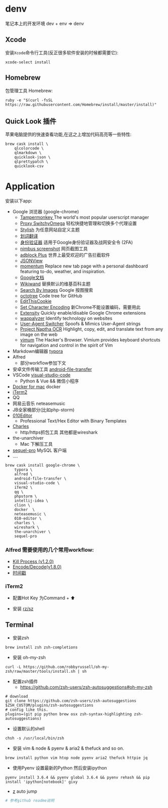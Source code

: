 # denv
笔记本上的开发环境 dev + env => denv 

## Xcode

安装`Xcode`命令行工具(反正很多软件安装的时候都需要它):
```
xcode-select install
```

## Homebrew

包管理工具 Homebrew:
```
ruby -e "$(curl -fsSL https://raw.githubusercontent.com/Homebrew/install/master/install)"
```

## Quick Look 插件

苹果电脑提供的快速查看功能,在这之上增加代码高亮等一些特性:

```
brew cask install \
    qlcolorcode \
    qlmarkdown \
    quicklook-json \
    qlprettypatch \
    quicklook-csv 
```

# Application

安装以下app:

+ Google 浏览器 (google-chrome)
  + [Tampermonkey ](https://chrome.google.com/webstore/detail/tampermonkey/dhdgffkkebhmkfjojejmpbldmpobfkfo) The world's most popular userscript manager
  + [Proxy SwitchyOmega](https://chrome.google.com/webstore/detail/proxy-switchyomega/padekgcemlokbadohgkifijomclgjgif) 轻松快捷地管理和切换多个代理设置
  + [Stylish](https://userstyles.org/) 为任意网站自定义主题
  + [划词翻译](https://github.com/lmk123/crx-selection-translate)
  + [身份验证器](https://chrome.google.com/webstore/detail/authenticator/bhghoamapcdpbohphigoooaddinpkbai) 适用于Google身份验证器及战网安全令 (2FA)
  + [nimbus screenshot](https://nimbus.everhelper.me/indexcn.php) 网页截图工具
  + [adblock Plus](https://chrome.google.com/webstore/detail/adblock-plus/cfhdojbkjhnklbpkdaibdccddilifddb) 世界上最受欢迎的广告拦截软件
  + [JSONView](https://chrome.google.com/webstore/detail/jsonview/chklaanhfefbnpoihckbnefhakgolnmc)
  + [momentum](https://chrome.google.com/webstore/detail/momentum/laookkfknpbbblfpciffpaejjkokdgca) Replace new tab page with a personal dashboard featuring to-do, weather, and inspiration.
  + [Google文档](https://chrome.google.com/webstore/detail/office-editing-for-docs-s/gbkeegbaiigmenfmjfclcdgdpimamgkj)
  + [Wikiwand](http://www.wikiwand.com/) 替换默认的维基百科主题
  + [Search By Images](https://chrome.google.com/webstore/detail/search-by-image-by-google/dajedkncpodkggklbegccjpmnglmnflm) Google 按图搜索
  + [octotree](https://github.com/buunguyen/octotree) Code tree for GitHub 
  + [EditThisCookie](http://www.editthiscookie.com/)
  + [Set Character Encoding](https://chrome.google.com/webstore/detail/set-character-encoding/bpojelgakakmcfmjfilgdlmhefphglae) 新Chrome不能设置编码，需要用此
  + [Extensity](https://chrome.google.com/webstore/detail/extensity/jjmflmamggggndanpgfnpelongoepncg) Quickly enable/disable Google Chrome extensions
  + [wappalyzer](https://www.wappalyzer.com/) Identify technology on websites
  + [User-Agent Switcher](https://chrome.google.com/webstore/detail/user-agent-switcher-for-c/djflhoibgkdhkhhcedjiklpkjnoahfmg?hl=zh-CN) Spoofs & Mimics User-Agent strings
  + [Project Naptha OCR](https://chrome.google.com/webstore/detail/project-naptha/molncoemjfmpgdkbdlbjmhlcgniigdnf) Highlight, copy, edit, and translate text from any image on the web
  + [vimum](https://chrome.google.com/webstore/detail/vimium/dbepggeogbaibhgnhhndojpepiihcmeb) The Hacker's Browser. Vimium provides keyboard shortcuts for navigation and control in the spirit of Vim
+ Markdown编辑器 [typora](https://typora.io/)
+ Alfred
  + 部分workflow参加下文
+ 安卓文件传输工具 [android-file-transfer](https://www.android.com/filetransfer/) 
+ VSCode [visual-studio-code](https://code.visualstudio.com/)
  + Python & Vue && 微信小程序
+ [Docker for mac](https://docs.docker.com/docker-for-mac/) docker
+ [iTerm2](https://www.iterm2.com/)
+ QQ
+ 网易云音乐 neteasemusic
+ JB全家桶部分(比如php-storm)
+ [010Editor](https://www.sweetscape.com/010editor/) 
  + Professional Text/Hex Editor with Binary Templates
+ [Charles](https://www.charlesproxy.com/)
  + http/https抓包工具 其他都是wireshark
+ the-unarchiver
  + Mac 下解压工具
+ [sequel-pro](https://www.sequelpro.com/) MySQL 客户端
+ ….

```
brew cask install google-chrome \
    typora \
    alfred \
    android-file-transfer \
    visual-studio-code \
    iTerm2 \
    qq \
    phpstorm \
    intellij-idea \
    clion \
    docker	\
    neteasemusic \
    010-editor \
    charles \
    wireshark \
    the-unarchiver \
    sequel-pro
```

### Alfred 需要使用的几个常用workflow:

+ [Kill Process (v1.2.0)][1]
+ [Encode/Decode(v1.8.0)](https://raw.github.com/willfarrell/alfred-encode-decode-workflow/master/encode-decode.alfredworkflow)
+ [时间戳](https://github.com/codezm/Alfred-codezm-workflows-timestamp-convert)

### iTerm2

+ 配置Hot Key 为Command + ⬆️
+ 安装 [rz/sz][2]

  [1]: https://github.com/zenorocha/alfred-workflows/raw/master/kill-process/kill-process.alfredworkflow
  [2]: https://github.com/mmastrac/iterm2-zmodem

## Terminal

+ 安装zsh
```
brew install zsh zsh-completions
```

+ 安装 oh-my-zsh
```
curl -L https://github.com/robbyrussell/oh-my-zsh/raw/master/tools/install.sh | sh
```

+ 配置zsh插件
  + https://github.com/zsh-users/zsh-autosuggestions#oh-my-zsh
```
# download
git clone https://github.com/zsh-users/zsh-autosuggestions $ZSH_CUSTOM/plugins/zsh-autosuggestions
# config like this.
plugins=(git pip python brew osx zsh-syntax-highlighting zsh-autosuggestions)
```
+ 设置默认的shell
```
chsh -s /usr/local/bin/zsh
```
+ 安装 vim & node & pyenv & aria2 & thefuck and so on.
```
brew install python vim htop node pyenv aria2 thefuck httpie jq
```
+ 使用Pyenv 设置最新的Python 然后安装ipython

```
pyenv install 3.6.4 && pyenv global 3.6.4 && pyenv rehash && pip install 'ipython[notebook]' gixy 
```

+ [z](https://github.com/rupa/z) auto jump

```bash
# 参考github readme说明
```